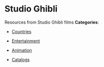 # Studio Ghibli


Resources from Studio Ghibli films
**Categories**:

- [Countries](https://github/awesome-apis/awesome-apis#countries)

- [Entertainment](https://github/awesome-apis/awesome-apis#entertainment)

- [Animation](https://github/awesome-apis/awesome-apis#animation)

- [Catalogs](https://github/awesome-apis/awesome-apis#catalogs)



